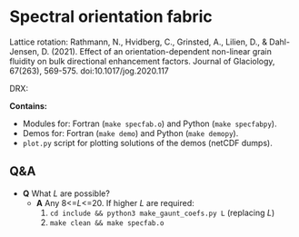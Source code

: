 # Spectral orientation fabric 

Lattice rotation:
Rathmann, N., Hvidberg, C., Grinsted, A., Lilien, D., & Dahl-Jensen, D. (2021). Effect of an orientation-dependent non-linear grain fluidity on bulk directional enhancement factors. Journal of Glaciology, 67(263), 569-575. doi:10.1017/jog.2020.117

DRX:
<unpublished>

**Contains:**
- Modules for: Fortran (`make specfab.o`) and Python (`make specfabpy`).
- Demos for: Fortran (`make demo`) and Python (`make demopy`).
- `plot.py` script for plotting solutions of the demos (netCDF dumps).

## Q&A
- **Q** What *L* are possible?
  - **A** Any 8<=*L*<=20. If higher *L* are required:
    1. `cd include && python3 make_gaunt_coefs.py L` (replacing *L*)
    2. `make clean && make specfab.o`
